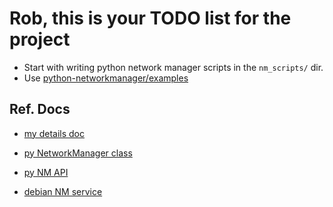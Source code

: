 # Rob, this is your TODO list for the project
- Start with writing python network manager scripts in the `nm_scripts/` dir.
- Use [python-networkmanager/examples](https://github.com/seveas/python-networkmanager/tree/master/examples)

## Ref. Docs
- [my details doc](file:///Users/rob/balena/python-wifi-connect/docs/details.md)
- [py NetworkManager class](https://developer.gnome.org/NetworkManager/1.2/gdbus-org.freedesktop.NetworkManager.html)
- [py NM API](https://pythonhosted.org/python-networkmanager/)



- [debian NM service](https://wiki.debian.org/NetworkManager)

